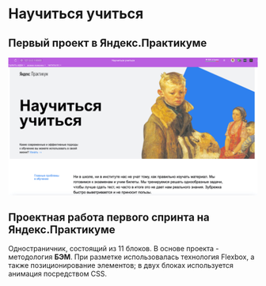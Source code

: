 # Научиться учиться
## Первый проект в Яндекс.Практикуме
![Скриншот проекта](/images/readme.jpg)

Проектная работа первого спринта на **Яндекс.Практикуме**
---
Одностраничник, состоящий из 11 блоков. В основе проекта - методология **БЭМ**.
При разметке использовалась технология Flexbox, а также позиционирование элементов; в двух блоках используется анимация посредством CSS.
